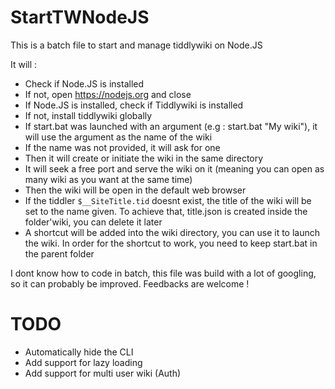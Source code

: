 # StartTWNodeJS
This is a batch file to start and manage tiddlywiki on Node.JS

It will :

* Check if Node.JS is installed
* If not, open https://nodejs.org and close
* If Node.JS is installed, check if Tiddlywiki is installed
* If not, install tiddlywiki globally
* If start.bat was launched with an argument (e.g : start.bat "My wiki"), it will use the argument as the name of the wiki
* If the name was not provided, it will ask for one
* Then it will create or initiate the wiki in the same directory
* It will seek a free port and serve the wiki on it (meaning you can open as many wiki as you want at the same time)
* Then the wiki will be open in the default web browser
* If the tiddler `$__SiteTitle.tid` doesnt exist, the title of the wiki will be set to the name given. To achieve that, title.json is created inside the folder'wiki, you can delete it later
* A shortcut will be added into the wiki directory, you can use it to launch the wiki. In order for the shortcut to work, you need to keep start.bat in the parent folder

I dont know how to code in batch, this file was build with a lot of googling, so it can probably be improved. 
Feedbacks are welcome !

# TODO

* Automatically hide the CLI
* Add support for lazy loading
* Add support for multi user wiki (Auth)
